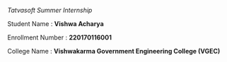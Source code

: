 *Tatvasoft Summer Internship*

Student Name : **Vishwa Acharya**

Enrollment Number : **220170116001**

College Name : **Vishwakarma Government Engineering College (VGEC)**
